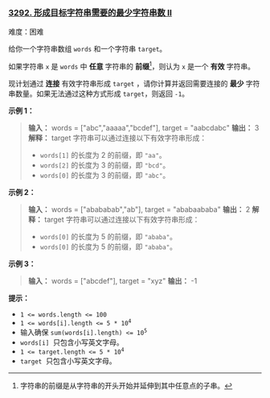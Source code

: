 ### [3292\. 形成目标字符串需要的最少字符串数 II](https://leetcode.cn/problems/minimum-number-of-valid-strings-to-form-target-ii/)

难度：困难

给你一个字符串数组 `words` 和一个字符串 `target`。

如果字符串 `x` 是 `words` 中 **任意** 字符串的 **前缀**[^1]，则认为 `x` 是一个 **有效** 字符串。

现计划通过 **连接** 有效字符串形成 `target` ，请你计算并返回需要连接的 **最少** 字符串数量。如果无法通过这种方式形成 `target`，则返回 `-1`。

**示例 1：**

> **输入：** words = ["abc","aaaaa","bcdef"], target = "aabcdabc"
> **输出：** 3
> **解释：**
> target 字符串可以通过连接以下有效字符串形成：
>
> - `words[1]` 的长度为 2 的前缀，即 `"aa"`。
> - `words[2]` 的长度为 3 的前缀，即 `"bcd"`。
> - `words[0]` 的长度为 3 的前缀，即 `"abc"`。

**示例 2：**

> **输入：** words = ["abababab","ab"], target = "ababaababa"
> **输出：** 2
> **解释：**
> target 字符串可以通过连接以下有效字符串形成：
>
> - `words[0]` 的长度为 5 的前缀，即 `"ababa"`。
> - `words[0]` 的长度为 5 的前缀，即 `"ababa"`。

**示例 3：**

> **输入：** words = ["abcdef"], target = "xyz"
> **输出：** -1

**提示：**

- `1 <= words.length <= 100`
- <code>1 <= words[i].length <= 5 * 10<sup>4</sup></code>
- 输入确保 <code>sum(words[i].length) <= 10<sup>5</sup></code>
- `words[i]`  只包含小写英文字母。
- <code>1 <= target.length <= 5 * 10<sup>4</sup></code>
- `target`  只包含小写英文字母。

[^1]: 字符串的前缀是从字符串的开头开始并延伸到其中任意点的子串。
